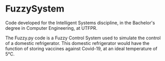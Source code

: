 # FuzzySystem
Code developed for the Intelligent Systems discipline, in the Bachelor's degree in Computer Engineering, at UTFPR.

The Fuzzy.py code is a Fuzzy Control System used to simulate the control of a domestic refrigerator. This domestic refrigerator would have the function of storing vaccines against Covid-19, at an ideal temperature of 5°C.

